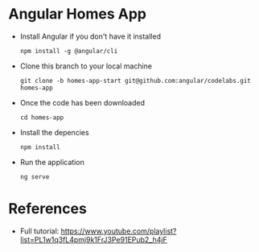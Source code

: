 # Angular Homes App
- Install Angular if you don't have it installed

  `npm install -g @angular/cli`

- Clone this branch to your local machine

  `git clone -b homes-app-start git@github.com:angular/codelabs.git homes-app`

- Once the code has been downloaded

  `cd homes-app`

- Install the depencies

  `npm install` 

- Run the application 

  `ng serve`

# References
  - Full tutorial: https://www.youtube.com/playlist?list=PL1w1q3fL4pmj9k1FrJ3Pe91EPub2_h4jF